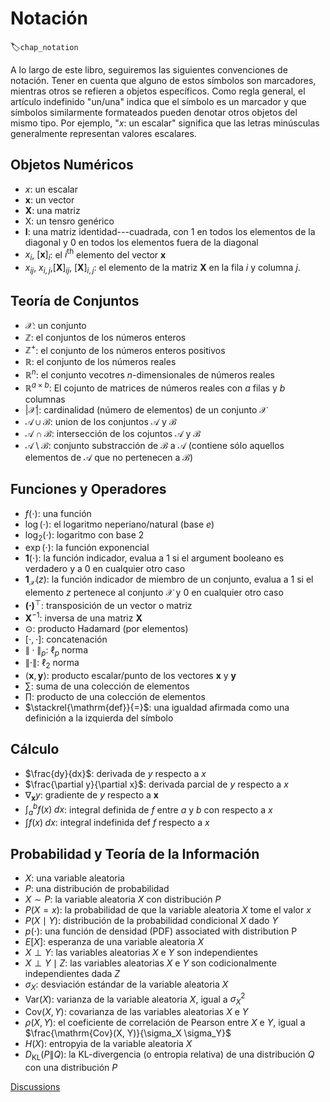 # Notación
:label:`chap_notation`

A lo largo de este libro, seguiremos las siguientes convenciones de notación.
Tener en cuenta que alguno de estos símbolos son marcadores, mientras otros 
se refieren a objetos específicos.
Como regla general, el artículo indefinido "un/una" indica
que el símbolo es un marcador y que símbolos similarmente formateados
pueden denotar otros objetos del mismo tipo.
Por ejemplo, "$x$: un escalar" significa
que las letras minúsculas generalmente representan valores escalares.


## Objetos Numéricos

* $x$: un escalar
* $\mathbf{x}$: un vector
* $\mathbf{X}$: una matriz
* $\mathsf{X}$: un tensro genérico
* $\mathbf{I}$: una matriz identidad---cuadrada, con $1$ en todos los elementos de la diagonal y $0$ en todos los elementos fuera de la diagonal
* $x_i$, $[\mathbf{x}]_i$: el $i^\mathrm{th}$ elemento del vector $\mathbf{x}$
* $x_{ij}$, $x_{i,j}$,$[\mathbf{X}]_{ij}$, $[\mathbf{X}]_{i,j}$: el elemento de la matriz $\mathbf{X}$ en la fila $i$ y columna $j$.



## Teoría de Conjuntos


* $\mathcal{X}$: un conjunto
* $\mathbb{Z}$: el conjuntos de los números enteros
* $\mathbb{Z}^+$: el conjunto de los números enteros positivos
* $\mathbb{R}$: el conjunto de los números reales
* $\mathbb{R}^n$: el conjunto vecotres $n$-dimensionales de números reales
* $\mathbb{R}^{a\times b}$: El cojunto de matrices de números reales con $a$ filas y $b$ columnas
* $|\mathcal{X}|$: cardinalidad (número de elementos) de un conjunto $\mathcal{X}$
* $\mathcal{A}\cup\mathcal{B}$: union de los conjuntos $\mathcal{A}$ y $\mathcal{B}$
* $\mathcal{A}\cap\mathcal{B}$: intersección de los cojuntos $\mathcal{A}$ y $\mathcal{B}$
* $\mathcal{A}\setminus\mathcal{B}$: conjunto substracción de $\mathcal{B}$ a $\mathcal{A}$ (contiene sólo aquellos elementos de $\mathcal{A}$ que no pertenecen a $\mathcal{B}$)



## Funciones y Operadores


* $f(\cdot)$: una función
* $\log(\cdot)$: el logaritmo neperiano/natural (base $e$)
* $\log_2(\cdot)$: logaritmo con base $2$
* $\exp(\cdot)$: la función exponencial
* $\mathbf{1}(\cdot)$: la función indicador, evalua a $1$ si el argument booleano es verdadero y a $0$ en cualquier otro caso
* $\mathbf{1}_{\mathcal{X}}(z)$: la función indicador de miembro de un conjunto, evalua a $1$ si el elemento $z$ pertenece al conjunto $\mathcal{X}$ y $0$ en cualquier otro caso
* $\mathbf{(\cdot)}^\top$: transposición de un vector o matriz
* $\mathbf{X}^{-1}$: inversa de una matriz $\mathbf{X}$
* $\odot$: producto Hadamard (por elementos)
* $[\cdot, \cdot]$: concatenación
* $\|\cdot\|_p$: $\ell_p$ norma
* $\|\cdot\|$: $\ell_2$ norma
* $\langle \mathbf{x}, \mathbf{y} \rangle$: producto escalar/punto de los vectores $\mathbf{x}$ y $\mathbf{y}$
* $\sum$: suma de una colección de elementos
* $\prod$: producto de una colección de elementos
* $\stackrel{\mathrm{def}}{=}$: una igualdad afirmada como una definición a la izquierda del símbolo



## Cálculo

* $\frac{dy}{dx}$: derivada de $y$ respecto a $x$
* $\frac{\partial y}{\partial x}$: derivada parcial de $y$ respecto a $x$
* $\nabla_{\mathbf{x}} y$: gradiente de $y$ respecto a $\mathbf{x}$
* $\int_a^b f(x) \;dx$: integral definida de $f$ entre $a$ y $b$ con respecto a $x$
* $\int f(x) \;dx$: integral indefinida def $f$ respecto a $x$



## Probabilidad y Teoría de la Información

* $X$: una variable aleatoria
* $P$: una distribución de probabilidad
* $X \sim P$: la variable aleatoria $X$ con distribución $P$
* $P(X=x)$: la probabilidad de que la variable aleatoria $X$ tome el valor $x$
* $P(X \mid Y)$: distribución de la probabilidad condicional $X$ dado $Y$
* $p(\cdot)$: una función de densidad (PDF) associated with distribution P
* ${E}[X]$: esperanza de una variable aleatoria $X$
* $X \perp Y$: las variables aleatorias $X$ e $Y$ son independientes
* $X \perp Y \mid Z$: las variables aleatorias $X$  e  $Y$ son codicionalmente independientes dada $Z$
* $\sigma_X$: desviación estándar de la variable aleatoria $X$
* $\mathrm{Var}(X)$: varianza de la variable aleatoria $X$, igual a $\sigma^2_X$
* $\mathrm{Cov}(X, Y)$: covarianza de las variables aleatorias $X$ e $Y$
* $\rho(X, Y)$: el coeficiente de correlación de Pearson entre $X$ e $Y$, igual a $\frac{\mathrm{Cov}(X, Y)}{\sigma_X \sigma_Y}$
* $H(X)$: entropyia de la variable aleatoria $X$
* $D_{\mathrm{KL}}(P\|Q)$: la KL-divergencia (o entropia relativa) de una distribución $Q$ con una distribución $P$



[Discussions](https://discuss.d2l.ai/t/25)

